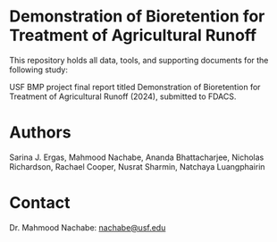 # Demonstration of Bioretention for Treatment of Agricultural Runoff
This repository holds all data, tools, and supporting documents for the following study:

USF BMP project final report titled Demonstration of Bioretention for Treatment of Agricultural Runoff (2024), submitted to FDACS.

# Authors
Sarina J. Ergas, Mahmood Nachabe, Ananda Bhattacharjee, Nicholas Richardson, Rachael Cooper, Nusrat Sharmin, Natchaya Luangphairin

# Contact
Dr. Mahmood Nachabe: nachabe@usf.edu
